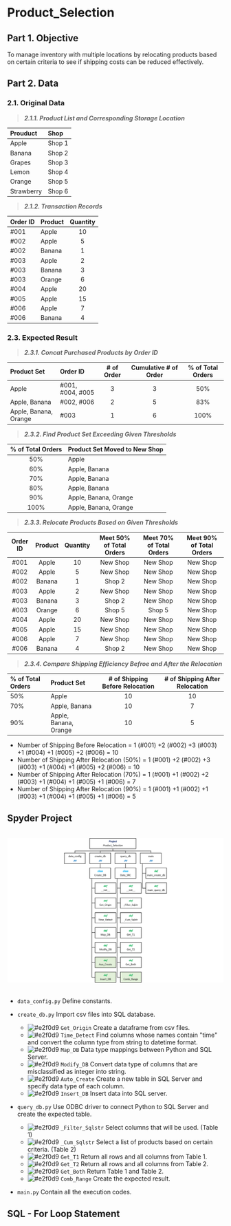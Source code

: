 # Product_Selection
## Part 1. Objective

To manage inventory with multiple locations by relocating products based on certain criteria to see if shipping costs can be reduced effectively.

## Part 2. Data
### 2.1. Original Data
> ***2.1.1. Product List and Corresponding Storage Location***

| Prouduct    | Shop       |
| :---        | :---       |
| Apple       | Shop 1     |
| Banana      | Shop 2     |
| Grapes      | Shop 3     |
| Lemon       | Shop 4     |
| Orange      | Shop 5     |
| Strawberry  | Shop 6     |

> ***2.1.2. Transaction Records***

| Order ID | Product  | Quantity | 
| :---     | :---     | :---:    | 
| #001     | Apple    | 10       | 
| #002     | Apple    | 5        |
| #002     | Banana   | 1        | 
| #003     | Apple    | 2        |
| #003     | Banana   | 3        |
| #003     | Orange   | 6        | 
| #004     | Apple    | 20       | 
| #005     | Apple    | 15       |
| #006     | Apple    | 7        | 
| #006     | Banana   | 4        | 

### 2.3. Expected Result
> ***2.3.1. Concat Purchased Products by Order ID***

| Product Set           | Order ID          | # of Order | Cumulative # of Order | % of Total Orders |
| :---                  | :---              | :---:      | :---:                 | :---:             |
| Apple                 | #001, #004, #005  | 3          | 3                     | 50%               |
| Apple, Banana         | #002, #006        | 2          | 5                     | 83%               | 
| Apple, Banana, Orange | #003              | 1          | 6                     | 100%              |

> ***2.3.2. Find Product Set Exceeding Given Thresholds***

| % of Total Orders | Product Set Moved to New Shop |
| :---:             | :---                          |
| 50%               | Apple                         |
| 60%               | Apple, Banana                 |
| 70%               | Apple, Banana                 |
| 80%               | Apple, Banana                 |
| 90%               | Apple, Banana, Orange         |
| 100%              | Apple, Banana, Orange         |

> ***2.3.3. Relocate Products Based on Given Thresholds***

| Order ID | Product  | Quantity | Meet 50% of Total Orders | Meet 70% of Total Orders | Meet 90% of Total Orders |
| :---:    | :---:    | :---:    | :---:                    | :---:                    | :---:                    |
| #001     | Apple    | 10       | New Shop                 | New Shop                 | New Shop                 |     
| #002     | Apple    | 5        | New Shop                 | New Shop                 | New Shop                 |
| #002     | Banana   | 1        | Shop 2                   | New Shop                 | New Shop                 |
| #003     | Apple    | 2        | New Shop                 | New Shop                 | New Shop                 |
| #003     | Banana   | 3        | Shop 2                   | New Shop                 | New Shop                 |
| #003     | Orange   | 6        | Shop 5                   | Shop 5                   | New Shop                 |
| #004     | Apple    | 20       | New Shop                 | New Shop                 | New Shop                 |
| #005     | Apple    | 15       | New Shop                 | New Shop                 | New Shop                 |
| #006     | Apple    | 7        | New Shop                 | New Shop                 | New Shop                 |
| #006     | Banana   | 4        | Shop 2                   | New Shop                 | New Shop                 |
  
> ***2.3.4. Compare Shipping Efficiency Befroe and After the Relocation***

| % of Total Orders | Product Set           | # of Shipping Before Relocation | # of Shipping After Relocation | 
| :---              | :---                  | :---:                           | :---:                          |
| 50%               | Apple                 | 10                              | 10                             |
| 70%               | Apple, Banana         | 10                              | 7                              |
| 90%               | Apple, Banana, Orange | 10                              | 5                              |

- Number of Shipping Before Relocation = 1 (#001) +2 (#002) +3 (#003) +1 (#004) +1 (#005) +2 (#006) = 10
- Number of Shipping After Relocation (50%) = 1 (#001) +2 (#002) +3 (#003) +1 (#004) +1 (#005) +2 (#006) = 10
- Number of Shipping After Relocation (70%) = 1 (#001) +1 (#002) +2 (#003) +1 (#004) +1 (#005) +1 (#006) = 7 
- Number of Shipping After Relocation (90%) = 1 (#001) +1 (#002) +1 (#003) +1 (#004) +1 (#005) +1 (#006) = 5

## Spyder Project
<br>
<div align=center><img src="https://github.com/lclh813/Product_Selection/blob/master/0_Pic/P_0_Project_Structure.png"/></div>
<br>

- ```data_config.py``` Define constants.
- ```create_db.py``` Import csv files into SQL database.

  * ![#e2f0d9](https://placehold.it/15/e2f0d9/000000?text=+) ```Get_Origin``` Create a dataframe from csv files.
  * ![#e2f0d9](https://placehold.it/15/e2f0d9/000000?text=+) ```Time_Detect``` Find columns whose names contain "time" and convert the column type from string to datetime format.
  * ![#e2f0d9](https://placehold.it/15/e2f0d9/000000?text=+) ```Map_DB``` Data type mappings between Python and SQL Server.
  * ![#e2f0d9](https://placehold.it/15/e2f0d9/000000?text=+) ```Modify_DB``` Convert data type of columns that are misclassified as integer into string.
  * ![#e2f0d9](https://placehold.it/15/e2f0d9/000000?text=+) ```Auto_Create``` Create a new table in SQL Server and specify data type of each column. 
  * ![#e2f0d9](https://placehold.it/15/e2f0d9/000000?text=+) ```Insert_DB``` Insert data into SQL server.
  
- ```query_db.py``` Use ODBC driver to connect Python to SQL Server and create the expected table.

  * ![#e2f0d9](https://placehold.it/15/e2f0d9/000000?text=+) ```_Filter_Sqlstr``` Select columns that will be used. (Table 1)
  * ![#e2f0d9](https://placehold.it/15/e2f0d9/000000?text=+) ```_Cum_Sqlstr``` Select a list of products based on certain criteria. (Table 2)
  * ![#e2f0d9](https://placehold.it/15/e2f0d9/000000?text=+) ```Get_T1``` Return all rows and all columns from Table 1.
  * ![#e2f0d9](https://placehold.it/15/e2f0d9/000000?text=+) ```Get_T2``` Return all rows and all columns from Table 2.
  * ![#e2f0d9](https://placehold.it/15/e2f0d9/000000?text=+) ```Get_Both``` Return Table 1 and Table 2.
  * ![#e2f0d9](https://placehold.it/15/e2f0d9/000000?text=+) ```Comb_Range``` Create the expected result.

- ```main.py``` Contain all the execution codes.

## SQL - For Loop Statement


